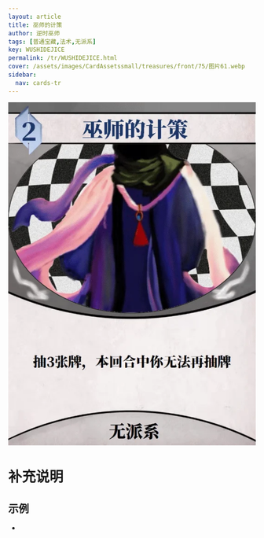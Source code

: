 ```yaml
---
layout: article
title: 巫师的计策
author: 逆时巫师
tags: [普通宝藏,法术,无派系]
key: WUSHIDEJICE
permalink: /tr/WUSHIDEJICE.html
cover: /assets/images/CardAssetssmall/treasures/front/75/图片61.webp
sidebar:
  nav: cards-tr
---
```

![](/assets/images/CardAssets/treasures/front/75/图片61.webp)

# 补充说明



## 示例
* 